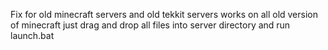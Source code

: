 Fix for old minecraft servers and old tekkit servers works on all old version of minecraft just drag and drop all files into server directory and run launch.bat

